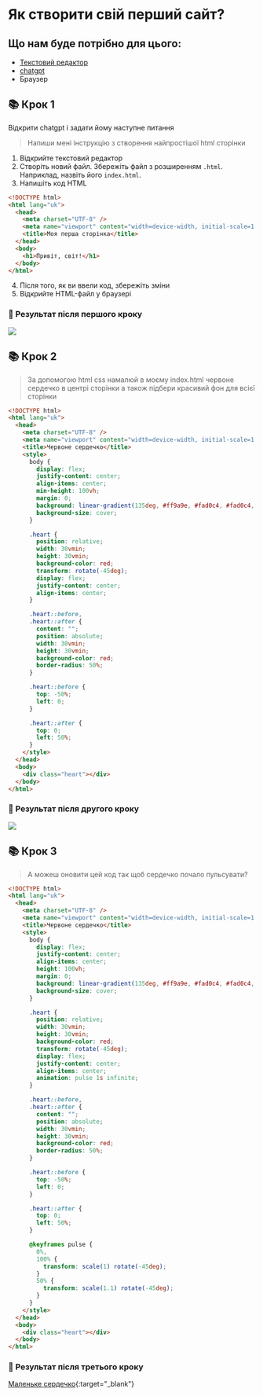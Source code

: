 # Як створити свій перший сайт?

## Що нам буде потрібно для цього:

- [Текстовий редактор](https://notepad-plus-plus.org/)
- [chatgpt](https://chatgpt.com/)
- Браузер

## 📚 Крок 1

Відкрити chatgpt і задати йому наступне питання

> Напиши мені інструкцію з створення найпростішої html сторінки

1. Відкрийте текстовий редактор
2. Створіть новий файл. Збережіть файл з розширенням `.html`. Наприклад, назвіть його `index.html`.
3. Напишіть код HTML

```html
<!DOCTYPE html>
<html lang="uk">
  <head>
    <meta charset="UTF-8" />
    <meta name="viewport" content="width=device-width, initial-scale=1.0" />
    <title>Моя перша сторінка</title>
  </head>
  <body>
    <h1>Привіт, світ!</h1>
  </body>
</html>
```

4. Після того, як ви ввели код, збережіть зміни
5. Відкрийте HTML-файл у браузері

### 🍪 Результат після першого кроку

<img src="https://i.ibb.co/s6L5z1h/Screenshot-2024-11-08-at-22-21-01.png" />

## 📚 Крок 2

> За допомогою html css намалюй в моєму index.html червоне сердечко в центрі сторінки а також підбери красивий фон для всієї сторінки

```html
<!DOCTYPE html>
<html lang="uk">
  <head>
    <meta charset="UTF-8" />
    <meta name="viewport" content="width=device-width, initial-scale=1.0" />
    <title>Червоне сердечко</title>
    <style>
      body {
        display: flex;
        justify-content: center;
        align-items: center;
        min-height: 100vh;
        margin: 0;
        background: linear-gradient(135deg, #ff9a9e, #fad0c4, #fad0c4, #ff9a9e);
        background-size: cover;
      }

      .heart {
        position: relative;
        width: 30vmin;
        height: 30vmin;
        background-color: red;
        transform: rotate(-45deg);
        display: flex;
        justify-content: center;
        align-items: center;
      }

      .heart::before,
      .heart::after {
        content: "";
        position: absolute;
        width: 30vmin;
        height: 30vmin;
        background-color: red;
        border-radius: 50%;
      }

      .heart::before {
        top: -50%;
        left: 0;
      }

      .heart::after {
        top: 0;
        left: 50%;
      }
    </style>
  </head>
  <body>
    <div class="heart"></div>
  </body>
</html>
```

### 🍪 Результат після другого кроку

<img src="https://i.ibb.co/ynDcghG/Screenshot-2024-11-08-at-22-35-05.png" />

## 📚 Крок 3

> А можеш оновити цей код так щоб сердечко почало пульсувати?

```html
<!DOCTYPE html>
<html lang="uk">
  <head>
    <meta charset="UTF-8" />
    <meta name="viewport" content="width=device-width, initial-scale=1.0" />
    <title>Червоне сердечко</title>
    <style>
      body {
        display: flex;
        justify-content: center;
        align-items: center;
        height: 100vh;
        margin: 0;
        background: linear-gradient(135deg, #ff9a9e, #fad0c4, #fad0c4, #ff9a9e);
        background-size: cover;
      }

      .heart {
        position: relative;
        width: 30vmin;
        height: 30vmin;
        background-color: red;
        transform: rotate(-45deg);
        display: flex;
        justify-content: center;
        align-items: center;
        animation: pulse 1s infinite;
      }

      .heart::before,
      .heart::after {
        content: "";
        position: absolute;
        width: 30vmin;
        height: 30vmin;
        background-color: red;
        border-radius: 50%;
      }

      .heart::before {
        top: -50%;
        left: 0;
      }

      .heart::after {
        top: 0;
        left: 50%;
      }

      @keyframes pulse {
        0%,
        100% {
          transform: scale(1) rotate(-45deg);
        }
        50% {
          transform: scale(1.1) rotate(-45deg);
        }
      }
    </style>
  </head>
  <body>
    <div class="heart"></div>
  </body>
</html>
```

### 🍪 Результат після третього кроку

[Маленьке сердечко](https://672e7cb2ab98e43ff75f85e1--heart-4b.netlify.app/){:target="\_blank"}

